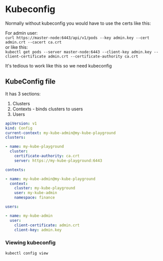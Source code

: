 # Kubeconfig

Normally without kubeconfig you would have to use the certs like this:

For admin user:  
``` curl https://master-node:6443/api/v1/pods --key admin.key --cert admin.crt --cacert ca.crt ```  
or like this:  
``` kubectl get pods --server master-node:6443 --client-key admin.key --client-certificate admin.crt --certificate-authority ca.crt ```  

It's tedious to work like this so we need kubeconfig

## KubeConfig file

It has 3 sections:
1. Clusters
2. Contexts - binds clusters to users
3. Users

```yaml
apiVersion: v1
kind: Config
current-context: my-kube-admin@my-kube-playground
clusters:

- name: my-kube-playground
  cluster:
    certificate-authority: ca.crt
    server: https://my-kube-playground:6443

contexts:

- name: my-kube-admin@my-kube-playground
  context:
    cluster: my-kube-playground
    user: my-kube-admin
    namespace: finance

users:

- name: my-kube-admin
  user:
    client-certificate: admin.crt
    client-key: admin.key
```

### Viewing kubeconfig
``` kubectl config view ```
